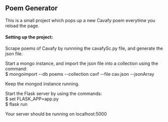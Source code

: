 <h2>Poem Generator</h2>

This is a small project which pops up a new Cavafy poem everytime you reload the page.

<h4>Setting up the project:</h4>
Scrape poems of Cavafy by runnning the cavafySc.py file, and generate the json file.</br>

Start a mongo instance, and import the json file into a collection using the command:</br>
$ mongoimport --db poems --collection cavf --file cav.json --jsonArray

Keep the mongod instance running.

Start the Flask server by using the commands:</br>
$ set FLASK_APP=app.py</br>
$ flask run

Your server should be running on localhost:5000
